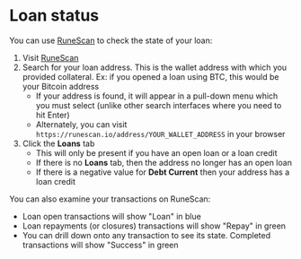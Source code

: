 # Loan status 

You can use [RuneScan] to check the state of your loan:

1. Visit [RuneScan]
1. Search for your loan address.  This is the wallet address with which you provided collateral.  Ex: if you opened a loan using BTC, this would be your Bitcoin address
   - If your address is found, it will appear in a pull-down menu which you must select (unlike other search interfaces where you need to hit Enter)
   - Alternately, you can visit `https://runescan.io/address/YOUR_WALLET_ADDRESS` in your browser
1. Click the **Loans** tab
   - This will only be present if you have an open loan or a loan credit
   - If there is no **Loans** tab, then the address no longer has an open loan
   - If there is a negative value for **Debt Current** then your address has a loan credit

You can also examine your transactions on RuneScan:

- Loan open transactions will show "Loan" in blue
- Loan repayments (or closures) transactions will show "Repay" in green
- You can drill down onto any transaction to see its state.  Completed
  transactions will show "Success" in green

[RuneScan]: https://runescan.io/
